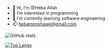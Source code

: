 - 👋 Hi, I’m @Heba Allah
- 👀 I’m interested in programming 
- 🌱 I’m currently learning software engineering 
- 📫 hebamenshawe@gmail.com

![GitHub stats](https://github-readme-stats.vercel.app/api?username=hebaallah&theme=codeSTACKr&show_icons=true)

[![Top Langs](https://github-readme-stats.vercel.app/api/top-langs/?username=hebaallah&layout=compact)](https://github.com/anuraghazra/github-readme-stats)

<!---
Hebaallah61/Hebaallah61 is a ✨ special ✨ repository because its `README.md` (this file) appears on your GitHub profile.
You can click the Preview link to take a look at your changes.
--->
